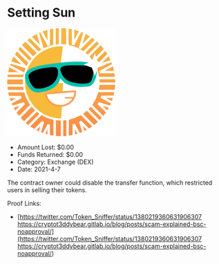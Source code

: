 # Setting Sun
![Setting Sun](/rektimages/Setting-Sun.png)
- Amount Lost: $0.00
- Funds Returned: $0.00
- Category: Exchange (DEX)
- Date: 2021-4-7

The contract owner could disable the transfer function, which restricted users in selling their tokens.


Proof Links:
- [https://twitter.com/Token_Sniffer/status/1380219360631906307 https://cryptot3ddybear.gitlab.io/blog/posts/scam-explained-bsc-noapproval/](https://twitter.com/Token_Sniffer/status/1380219360631906307 https://cryptot3ddybear.gitlab.io/blog/posts/scam-explained-bsc-noapproval/)


